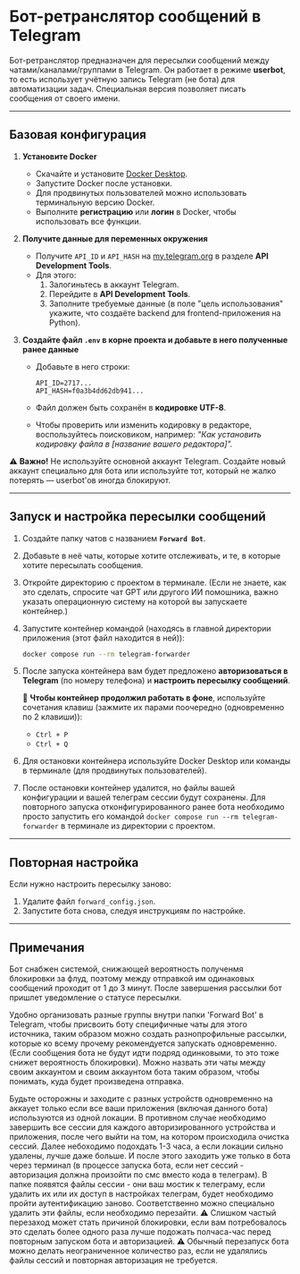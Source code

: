# Бот-ретранслятор сообщений в Telegram

Бот-ретранслятор предназначен для пересылки сообщений между чатами/каналами/группами в Telegram. Он работает в режиме **userbot**, то есть использует учётную запись Telegram (не бота) для автоматизации задач. Специальная версия позволяет писать сообщения от своего имени.

---

## Базовая конфигурация

1. **Установите Docker**
   - Скачайте и установите [Docker Desktop](https://www.docker.com/products/docker-desktop/).
   - Запустите Docker после установки.
   - Для продвинутых пользователей можно использовать терминальную версию Docker.
   - Выполните **регистрацию** или **логин** в Docker, чтобы использовать все функции.

2. **Получите данные для переменных окружения**
   - Получите `API_ID` и `API_HASH` на [my.telegram.org](https://my.telegram.org/) в разделе **API Development Tools**.
   - Для этого:
     1. Залогиньтесь в аккаунт Telegram.
     2. Перейдите в **API Development Tools**.
     3. Заполните требуемые данные (в поле "цель использования" укажите, что создаёте backend для frontend-приложения на Python).

3. **Создайте файл `.env` в корне проекта и добавьте в него полученные ранее данные**
   - Добавьте в него строки:

     ```env
     API_ID=2717...
     API_HASH=f0a3b4dd62db941...
     ```

   - Файл должен быть сохранён в **кодировке UTF-8**.
   - Чтобы проверить или изменить кодировку в редакторе, воспользуйтесь поисковиком, например:
     _"Как установить кодировку файла в [название вашего редактора]"._

⚠ **Важно!** Не используйте основной аккаунт Telegram. Создайте новый аккаунт специально для бота или используйте тот, который не жалко потерять — userbot'ов иногда блокируют.

---

## Запуск и настройка пересылки сообщений

1. Создайте папку чатов с названием **`Forward Bot`**.
2. Добавьте в неё чаты, которые хотите отслеживать, и те, в которые хотите пересылать сообщения.
3. Откройте директорию с проектом в терминале. (Если не знаете, как это сделать, спросите чат GPT или другого ИИ помошника, важно указать операционную систему на которой вы запускаете контейнер.)
4. Запустите контейнер командой (находясь в главной директории приложения (этот файл находится в ней)):

   ```bash
   docker compose run --rm telegram-forwarder
   ```

5. После запуска контейнера вам будет предложено **авторизоваться в Telegram** (по номеру телефона) и **настроить пересылку сообщений**.

   📌 **Чтобы контейнер продолжил работать в фоне**, используйте сочетания клавиш (зажмите их парами поочередно (одновременно по 2 клавиши)):

   - `Ctrl + P`
   - `Ctrl + Q`

6. Для остановки контейнера используйте Docker Desktop или команды в терминале (для продвинутых пользователей).
7. После остановки контейнер удалится, но файлы вашей конфигурации и вашей телеграм сессии будут сохранены. Для повторного запуска отконфигурированного ранее бота необходимо просто запустить его командой `docker compose run --rm telegram-forwarder` в терминале из директории с проектом.

---

## Повторная настройка

Если нужно настроить пересылку заново:

1. Удалите файл `forward_config.json`.
2. Запустите бота снова, следуя инструкциям по настройке.

---

## Примечания

Бот снабжен системой, снижающей вероятность полученмя блокировки за флуд, поэтому между отправкой им одинаковых сообщений проходит от 1 до 3 минут.
После завершения рассылки бот пришлет уведомление о статусе пересылки.

Удобно организовать разные группы внутри папки 'Forward Bot' в Telegram, чтобы присвоить боту специфичные чаты для этого источника, таким образом можно создать разнопрофильные рассылки, которые ко всему прочему рекомендуется запускать одновременно. (Если сообщения бота не будут идти подряд одинковыми, то это тоже снижет вероятность блокировки). Можно назвать эти чаты между своим аккаунтом и своим аккаунтом бота таким образом, чтобы понимать, куда будет произведена отправка.

Будьте осторожны и заходите с разных устройств одновременно на аккаует только если все ваши приложения (включая данного бота) используются из одной локации. В противном случае необходимо завершить все сессии для каждого авторизированного устройства и приложения, после чего выйти на том, на котором происходила очистка сессий. Далее небоходимо подохдать 1-3 часа, а если локации сильно удалены, лучше даже больше. И после этого заходить уже только в бота через терминал (в процессе запуска бота, если нет сессий - авторизация должна произойти по смс вместо кода в телеграм). В папке появятся файлы сессии - они ваш мостик к телеграму, если удалить их или их доступ в настройках телеграм, будет необходимо пройти аутентификацию заново. Соответственно можно специально удалить эти файлы, если необходимо перезайти.
⚠ Слишком частый перезаход может стать причиной блокировки, если вам потребовалось это сделать более одного раза лучше подожать полчаса-час перед повторным запуском бота и авторизацией. ⚠ Обычный перезапуск бота можно делать неограниченное количество раз, если не удалялись файлы сессий и повторная авторизация не требуется.
